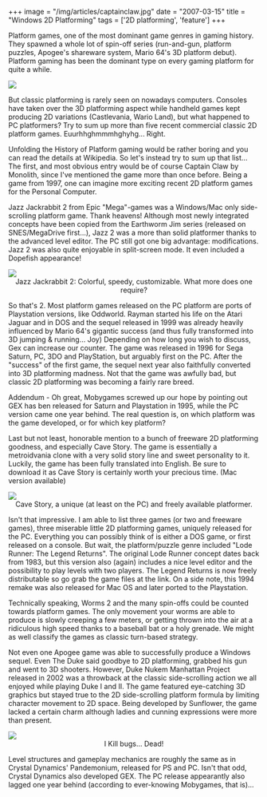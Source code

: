 +++
image = "/img/articles/captainclaw.jpg"
date = "2007-03-15"
title = "Windows 2D Platforming"
tags = ['2D platforming', 'feature']
+++

Platform games, one of the most dominant game genres in gaming history. They spawned a whole lot of spin-off series (run-and-gun, platform puzzles, Apogee's shareware system, Mario 64's 3D platform debut). Platform gaming has been the dominant type on every gaming platform for quite a while.

<!--more-->
<img src="/img/articles/WinPlatforming.jpg"/>

But classic platforming is rarely seen on nowadays computers. Consoles have taken over the 3D platforming aspect while handheld games kept producing 2D variations (Castlevania, Wario Land), but what happened to PC platformers? Try to sum up more than five recent commercial classic 2D platform games. Euurhhghmmmhghyhg... Right.

Unfolding the History of Platform gaming would be rather boring and you can read the details at Wikipedia. So let's instead try to sum up that list... The first, and most obvious entry would be of course Captain Claw by Monolith, since I've mentioned the game more than once before. Being a game from 1997, one can imagine more exciting recent 2D platform games for the Personal Computer.

Jazz Jackrabbit 2 from Epic "Mega"-games was a Windows/Mac only side-scrolling platform game. Thank heavens! Although most newly integrated concepts have been copied from the Earthworm Jim series (released on SNES/MegaDrive first...), Jazz 2 was a more than solid platformer thanks to the advanced level editor. The PC still got one big advantage: modifications. Jazz 2 was also quite enjoyable in split-screen mode. It even included a Dopefish appearance!

<img src="/img/articles/WinPlat_Jazz2.jpg"/>
<center>Jazz Jackrabbit 2: Colorful, speedy, customizable. What more does one require?</center>

So that's 2. Most platform games released on the PC platform are ports of Playstation versions, like Oddworld. Rayman started his life on the Atari Jaguar and in DOS and the sequel released in 1999 was already heavily influenced by Mario 64's gigantic success (and thus fully transformed into 3D jumping & running... Joy) Depending on how long you wish to discuss, Gex can increase our counter. The game was released in 1996 for Sega Saturn, PC, 3DO and PlayStation, but arguably first on the PC. After the "success" of the first game, the sequel next year also faithfully converted into 3D platforming madness. Not that the game was awfully bad, but classic 2D platforming was becoming a fairly rare breed.

Addendum - Oh great, Mobygames screwed up our hope by pointing out GEX has ben released for Saturn and Playstation in 1995, while the PC version came one year behind. The real question is, on which platform was the game developed, or for which key platform?

Last but not least, honorable mention to a bunch of freeware 2D platforming goodness, and especially Cave Story. The game is essentially a metroidvania clone with a very solid story line and sweet personality to it. Luckily, the game has been fully translated into English. Be sure to download it as Cave Story is certainly worth your precious time. (Mac version available)

<img src="/img/articles/WinPlat_CaveStory.jpg"/>
<center>Cave Story, a unique (at least on the PC) and freely available platformer.</center>

Isn't that impressive. I am able to list three games (or two and freeware games), three miserable little 2D platforming games, uniquely released for the PC. Everything you can possibly think of is either a DOS game, or first released on a console. But wait, the platform/puzzle genre included "Lode Runner: The Legend Returns". The original Lode Runner concept dates back from 1983, but this version also (again) includes a nice level editor and the possibility to play levels with two players. The Legend Returns is now freely distributable so go grab the game files at the link. On a side note, this 1994 remake was also released for Mac OS and later ported to the Playstation.

Technically speaking, Worms 2 and the many spin-offs could be counted towards platform games. The only movement your worms are able to produce is slowly creeping a few meters, or getting thrown into the air at a ridiculous high speed thanks to a baseball bat or a holy grenade. We might as well classify the games as classic turn-based strategy.

Not even one Apogee game was able to successfully produce a Windows sequel. Even The Duke said goodbye to 2D platforming, grabbed his gun and went to 3D shooters. However, Duke Nukem Manhattan Project released in 2002 was a throwback at the classic side-scrolling action we all enjoyed while playing Duke I and II. The game featured eye-catching 3D graphics but stayed true to the 2D side-scrolling platform formula by limiting character movement to 2D space. Being developed by Sunflower, the game lacked a certain charm although ladies and cunning expressions were more than present.

<img src="/img/articles/WinPlat_Duke.jpg"/>
<center>I Kill bugs... Dead!</center>

Level structures and gameplay mechanics are roughly the same as in Crystal Dynamics' Pandemonium, released for PS and PC. Isn't that odd, Crystal Dynamics also developed GEX. The PC release appearantly also lagged one year behind (according to ever-knowing Mobygames, that is)...

